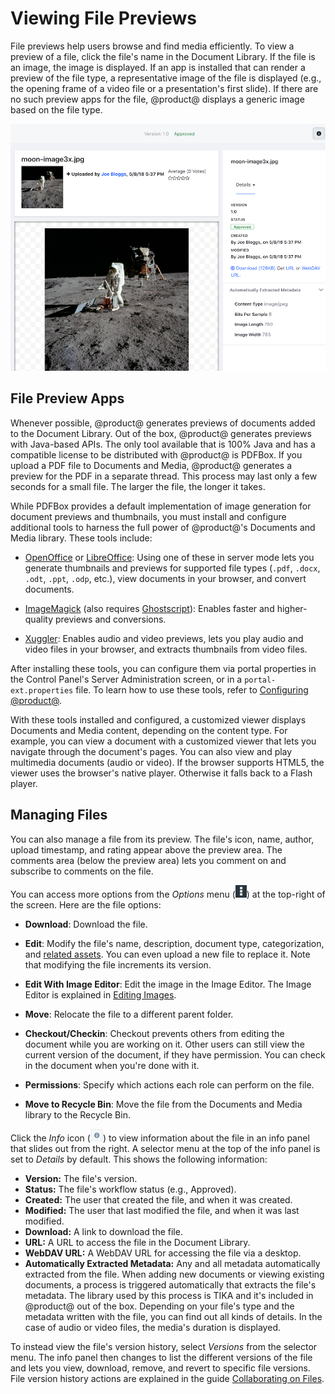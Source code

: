 # Viewing File Previews [](id=viewing-file-previews)

File previews help users browse and find media efficiently. To view a preview of 
a file, click the file's name in the Document Library. If the file is an image, 
the image is displayed. If an app is installed that can render a preview of the 
file type, a representative image of the file is displayed (e.g., the opening 
frame of a video file or a presentation's first slide). If there are no such 
preview apps for the file, @product@ displays a generic image based on the file 
type. 

![Figure 1: File previews let you view and manage a file.](../../../../images/dm-file-entry-details.png)

## File Preview Apps [](id=file-preview-apps)

Whenever possible, @product@ generates previews of documents added to the 
Document Library. Out of the box, @product@ generates previews with Java-based 
APIs. The only tool available that is 100% Java and has a compatible license to 
be distributed with @product@ is PDFBox. If you upload a PDF file to Documents 
and Media, @product@ generates a preview for the PDF in a separate thread. This 
process may last only a few seconds for a small file. The larger the file, the 
longer it takes. 

While PDFBox provides a default implementation of image generation for document 
previews and thumbnails, you must install and configure additional tools to 
harness the full power of @product@'s Documents and Media library. These tools 
include: 

-   [OpenOffice](http://www.openoffice.org) or
    [LibreOffice](http://www.libreoffice.org): 
    Using one of these in server mode lets you generate thumbnails and previews 
    for supported file types (`.pdf`, `.docx`, `.odt`, `.ppt`, `.odp`, etc.), 
    view documents in your browser, and convert documents. 

-   [ImageMagick](http://www.imagemagick.org) (also requires
    [Ghostscript](http://www.ghostscript.com)): 
    Enables faster and higher-quality previews and conversions. 

-   [Xuggler](http://www.xuggle.com/xuggler): 
    Enables audio and video previews, lets you play audio and video files in 
    your browser, and extracts thumbnails from video files. 

After installing these tools, you can configure them via portal properties in 
the Control Panel's Server Administration screen, or in a 
`portal-ext.properties` file. To learn how to use these tools, refer to 
[Configuring @product@](/discover/portal/-/knowledge_base/7-1/configuring-liferay). 

With these tools installed and configured, a customized viewer displays 
Documents and Media content, depending on the content type. For example, you can 
view a document with a customized viewer that lets you navigate through the 
document's pages. You can also view and play multimedia documents (audio or 
video). If the browser supports HTML5, the viewer uses the browser's native 
player. Otherwise it falls back to a Flash player. 

## Managing Files [](id=managing-files)

You can also manage a file from its preview. The file's icon, name, author, 
upload timestamp, and rating appear above the preview area. The comments area 
(below the preview area) lets you comment on and subscribe to comments on the 
file. 

You can access more options from the *Options* menu 
(![Options](../../../../images/icon-options.png)) at the top-right of the 
screen. Here are the file options: 

-   **Download**: Download the file. 

-   **Edit**: Modify the file's name, description, document type, 
    categorization, and 
    [related assets](/discover/portal/-/knowledge_base/7-1/defining-content-relationships).
    You can even upload a new file to replace it. Note that modifying the file
    increments its version. 

-   **Edit With Image Editor**: Edit the image in the Image Editor. The Image 
    Editor is explained in 
    [Editing Images](/discover/portal/-/knowledge_base/7-1/editing-images). 

-   **Move**: Relocate the file to a different parent folder. 

-   **Checkout/Checkin**: Checkout prevents others from editing the document 
    while you are working on it. Other users can still view the current version 
    of the document, if they have permission. You can check in the document when 
    you're done with it. 

-   **Permissions**: Specify which actions each role can perform on the file. 

-   **Move to Recycle Bin**: Move the file from the Documents and Media library 
    to the Recycle Bin. 

Click the *Info* icon 
(![**i**](../../../../images/icon-information.png)) to view information about 
the file in an info panel that slides out from the right. A selector menu at the 
top of the info panel is set to *Details* by default. This shows the following 
information: 

-   **Version:** The file's version.
-   **Status:** The file's workflow status (e.g., Approved).
-   **Created:** The user that created the file, and when it was created. 
-   **Modified:** The user that last modified the file, and when it was last 
    modified.
-   **Download:** A link to download the file. 
-   **URL:** A URL to access the file in the Document Library.
-   **WebDAV URL:** A WebDAV URL for accessing the file via a desktop.
-   **Automatically Extracted Metadata:** Any and all metadata automatically 
    extracted from the file. When adding new documents or viewing existing 
    documents, a process is triggered automatically that extracts the file's 
    metadata. The library used by this process is TIKA and it's included in 
    @product@ out of the box. Depending on your file's type and the metadata 
    written with the file, you can find out all kinds of details. In the case of 
    audio or video files, the media's duration is displayed.

To instead view the file's version history, select *Versions* from the selector 
menu. The info panel then changes to list the different versions of the file and 
lets you view, download, remove, and revert to specific file versions. File 
version history actions are explained in the guide 
[Collaborating on Files](/discover/portal/-/knowledge_base/7-0/collaborating-on-files). 
